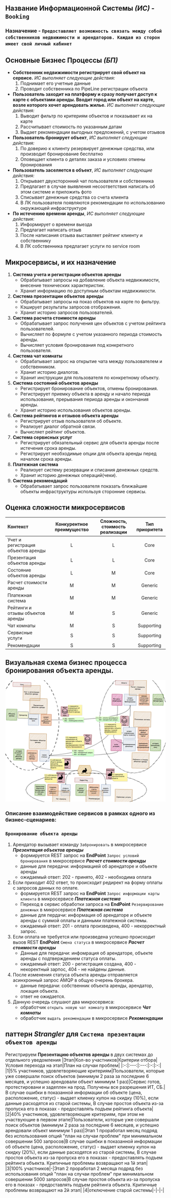 ## Название Информационной Системы *(ИС)* - `Booking`
### Назначение - `Предоставляет возможность связать между собой собственников недвижимости и арендаторов. Каждая из сторон имеет свой личный кабинет` 
## Основные Бизнес Процессы *(БП)*
- **Собственник недвижимости регистрирует свой объект на сервисе.** *ИС выполняет следующие действия:*
  1)	Поднимает его учетные данные
  2)	Проводит собственника по PipeLine регистрации объекта
- **Пользователь заходит на платформу и сразу получает доступ к карте с объектами аренды. Вводит город или объект на карте, возле которого хочет арендовать жилье.**  *ИС выполняет следующие действия:*
  1)	Выводит фильтр по критериям объектов и показывает их на карте
  2)	Рассчитывает стоимость по указанным датам
  3)	Выдает рекомендации выгодных предложений, с учетом отзывов
- **Пользователь бронирует объект**, *ИС выполняет следующие действия:*
  1)	По доверию к клиенту резервирует денежные средства, или производит бронирование бесплатно
  2)	Оповещает клиента о деталях заказа и условиях отмены бронирования
- **Пользователь заселяется в объект**, *ИС выполняет следующие действия:*
  1)	Открывает двухсторонний чат пользователя и собственника
  2)	Предлагает в случае выявления несоответствия написать об этом системе и приложить фото
  3)	Списывает денежные средства со счета клиента
  4)	В ЛК пользователя появляются рекомендации по использованию окружающей инфраструктуре
- **По истечению времени аренды**, *ИС выполняет следующие действия:*
  1)	Информирует о времени выезда
  2)	Предлагает написать отзыв
  3)	После написания отзыва выставляет рейтинг клиенту и собственнику
  4)	В ЛК собственника предлагает услуги по service room

## Микросервисы, и их назначение
1) **Система учета и регистрации объектов аренды**
    - Обрабатывает запросы на добавление объекта недвижимости, внесение технических характеристик.
    - Хранит информацию по доступным объектам недвижимости.
2) **Система презентации объектов аренды**
    - Обрабатывает запросы на показ объектов на карте по фильтру.
    - Кэширует результаты запросов отображения.
    - Хранит историю запросов пользователей.
3) **Система расчета стоимости аренды**
    - Обрабатывает запрос получения цен объектов с учетом рейтинга пользователей.
    - Вычисляет по формуле с учетом указанного периода стоимость аренды.
    - Вычисляет условия бронирования под конкретного пользователя.
4) **Система чат комнаты**
    - Обрабатывает запрос на открытие чата между пользователем и собственником.
    - Хранит историю диалогов.
    - Хранит инструкции для пользователя по конкретному объекту.
5) **Система состояний объектов аренды**
    - Регистрирует бронирование объектов, отмены бронирования.
    - Регистрирует приемку объекта в аренду и начало периода использования, прерывания периода аренды и окончания аренды.
    - Хранит историю использования объектов аренды.
6) **Система рейтингов и отзывов объекта аренды**
    - Регистрирует отзыв пользователя об объекте.
    - Реализует диалог обратной связи.
    - Вычисляет рейтинг объектов.
7) **Система сервисных услуг**
    - Регистрирует обязательный сервис для объекта аренды после истечения срока аренды.
    - Регистрирует необходимые опции для объекта аренды перед началом срока аренды.
8) **Платежная система**
    - Реализует систему резервации и списания денежных средств.
    - Хранит историю денежных операций(чеки).
9) **Система рекомендаций**
    - Обрабатывает запрос пользователя показать ближайшие объекты инфраструктуры используя сторонние сервисы. 

## Оценка сложности микросервисов
|Контекст|Конкурентное преимущество|Сложность, стоимость реализации|Тип приоритета|
|:-|:---:|:---:|:-:|
|Учет и регистрация объектов аренды|L|L|Core|
|Презентация объектов аренды|L|L|Core|
|Состояние объектов аренды|L|M|Core|
|Расчет стоимости аренды|M|M|Generic|
|Платежная система|M|M|Generic|
|Рейтинги и отзывы объектов аренды|M|S|Generic|
|Чат комнаты|M|S|Supporting|
|Сервисные услуги|S|S|Supporting|
|Рекомендации|S|S|Supporting|

## Визуальная схема бизнес процесса бронирования объекта аренды.
![изображение](ImageSchema.png)

### Описание взаимодействие сервисов в рамках одного из бизнес-сценариев:
### `Бронирование объекта аренды`
1) Арендатор вызывает команду `Забронировать` в микросервисе ***Презентация объектов аренды***
    - формируется REST запрос на **EndPoint** `Запрос условий бронирования` в микросервисе ***Расчет стоимости аренды***
    - данные для передачи: информацией об арендаторе и объекте аренды
    - ожидаемый ответ: 202 - принято, 402 - необходима оплата
2) Если приходит 402 ответ, то происходит редирект на форму оплаты с запросов данных по оплате. 
    - формируется REST запрос на **EndPoint** `Запрос информации карты клиента` в микросервисе ***Платежная система***
    - Переход в сервис обработки запроса на **EndPoint** `Резервирование денежных` в микросервисе ***Платежная система***
    - данные для пердачи: информация об арендаторе и объекте аренды с суммой оплаты и данными платежной системы.
    - ожидаемый ответ: 201 - оплата произведена, 400 - некорректный запрос.
3) Если оплата не требуется или произведена успешно происходит вызов REST  **EndPoint** `Смена статуса` в микросервисе ***Расчет стоимости аренды***
    - Данные для передачи: инфомрация об арендаторе, объекте аренды с подтверждением статуса оплаты.
    - ожидаемый ответ: 200 - регистрация создана, 400 - некоректный зарпос, 404 - не найдены данные.
4) После изменения статуса объекта аренды отправляется асинхронный запрос AMQP в общую очерень брокера.
    - данные передачи: собственник объекта аренды, арендатор, локация объекта.
    - ответ не ожидается.
5) Данную очередь слушают два микросервиса:
    - обработчик `открыть новую чат комнату` в микросервисе ***Чат комнаты***
    - обработчик `выдать рекомендации` в микросервисе ***Рекомендации***
## паттерн ***Strangler*** для `Система презентации объектов аренды`
Регистрируем **Презентацию объектов аренды** в двух системах до отдельного уведомления
|Этап|Кол-во участников|Критерии отбора|Условия перехода на этап|План на случаи проблем|
|:-:|:---:|:---:|:-:|:-:|
|1|5% участников, удовлетворяющие критериям|Пользователи, которые уже совершали поиск объектов (минимум 2 раза за последние 6 месяцев, и успешно арендовали объект минимум 1 раз)|Сервис готов, протестировани и задеплен на прод. Получены все разрешения ИТ, СБ.|В случае ошибки в показанной информации об объекте (цена, расположение, статус) - выдает клиенку купон на скидку (10%), если данные расходятся из старой системы, В случае простоя объекта из-за пропуска его в показах - предоставлять подъем рейтинга объекта|
|2|40% участников, удовлетворяющие критериям, при этом не участвующие в первом этапе|Пользователи, которые уже совершали поиск объектов (минимум 2 раза за последние 6 месяцев, и успешно арендовали объект минимум 1 раз)|Этап 1 проработал месяц подряд без использования опций "план на случаи проблем" при минимальном совершении 500 запросов|В случае ошибки в показанной информации об объекте (цена, расположение, статус) - выдает клиенку купон на скидку (20%), если данные расходятся из старой системы, В случае простоя объекта из-за пропуска его в показах - предоставлять подъем рейтинга объекта. Критичные проблемы возвращают на 1й этап|
|3|100% участников|-|Этап 2 проработал 2 месяца  подряд без использования опций "план на случаи проблем" при минимальном совершении 5000 запросов|В случае простоя объекта из-за пропуска его в показах - предоставлять подъем рейтинга объекта. Критичные проблемы возвращают на 2й этап|
|4|отключение старой системы|-|-|-|